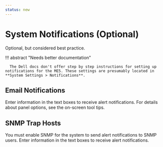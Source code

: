 ```yaml
---
status: new
---
```


# System Notifications (Optional)

Optional, but considered best practice.

!!! abstract "Needs better documentation"

      The Dell docs don't offer step by step instructions for setting up notifications for the ME5. These settings are presumably located in **System Settings > Notifications**.

## Email Notifications

Enter information in the text boxes to receive alert notifications. For details about panel options, see the on-screen tool tips.

## SNMP Trap Hosts

You must enable SNMP for the system to send alert notifications to SNMP users. Enter information in the text boxes to receive alert notifications.
